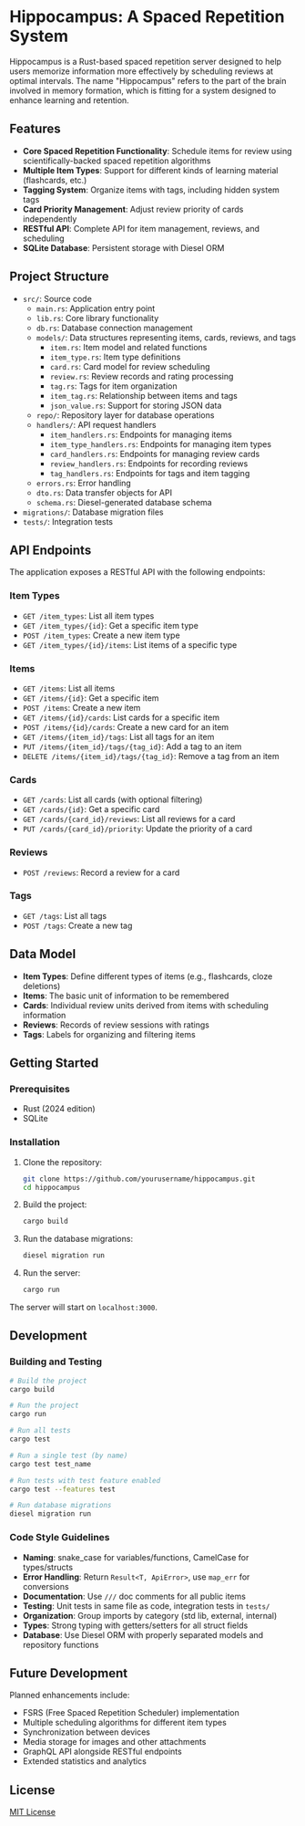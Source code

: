 # Hippocampus: A Spaced Repetition System

Hippocampus is a Rust-based spaced repetition server designed to help users memorize information more effectively by scheduling reviews at optimal intervals. The name "Hippocampus" refers to the part of the brain involved in memory formation, which is fitting for a system designed to enhance learning and retention.

## Features

- **Core Spaced Repetition Functionality**: Schedule items for review using scientifically-backed spaced repetition algorithms
- **Multiple Item Types**: Support for different kinds of learning material (flashcards, etc.)
- **Tagging System**: Organize items with tags, including hidden system tags
- **Card Priority Management**: Adjust review priority of cards independently
- **RESTful API**: Complete API for item management, reviews, and scheduling
- **SQLite Database**: Persistent storage with Diesel ORM

## Project Structure

- `src/`: Source code
  - `main.rs`: Application entry point
  - `lib.rs`: Core library functionality
  - `db.rs`: Database connection management
  - `models/`: Data structures representing items, cards, reviews, and tags
    - `item.rs`: Item model and related functions
    - `item_type.rs`: Item type definitions
    - `card.rs`: Card model for review scheduling
    - `review.rs`: Review records and rating processing
    - `tag.rs`: Tags for item organization
    - `item_tag.rs`: Relationship between items and tags
    - `json_value.rs`: Support for storing JSON data
  - `repo/`: Repository layer for database operations
  - `handlers/`: API request handlers
    - `item_handlers.rs`: Endpoints for managing items
    - `item_type_handlers.rs`: Endpoints for managing item types
    - `card_handlers.rs`: Endpoints for managing review cards
    - `review_handlers.rs`: Endpoints for recording reviews
    - `tag_handlers.rs`: Endpoints for tags and item tagging
  - `errors.rs`: Error handling
  - `dto.rs`: Data transfer objects for API
  - `schema.rs`: Diesel-generated database schema
- `migrations/`: Database migration files
- `tests/`: Integration tests

## API Endpoints

The application exposes a RESTful API with the following endpoints:

### Item Types
- `GET /item_types`: List all item types
- `GET /item_types/{id}`: Get a specific item type
- `POST /item_types`: Create a new item type
- `GET /item_types/{id}/items`: List items of a specific type

### Items
- `GET /items`: List all items
- `GET /items/{id}`: Get a specific item
- `POST /items`: Create a new item
- `GET /items/{id}/cards`: List cards for a specific item
- `POST /items/{id}/cards`: Create a new card for an item
- `GET /items/{item_id}/tags`: List all tags for an item
- `PUT /items/{item_id}/tags/{tag_id}`: Add a tag to an item
- `DELETE /items/{item_id}/tags/{tag_id}`: Remove a tag from an item

### Cards
- `GET /cards`: List all cards (with optional filtering)
- `GET /cards/{id}`: Get a specific card
- `GET /cards/{card_id}/reviews`: List all reviews for a card
- `PUT /cards/{card_id}/priority`: Update the priority of a card

### Reviews
- `POST /reviews`: Record a review for a card

### Tags
- `GET /tags`: List all tags
- `POST /tags`: Create a new tag

## Data Model

- **Item Types**: Define different types of items (e.g., flashcards, cloze deletions)
- **Items**: The basic unit of information to be remembered
- **Cards**: Individual review units derived from items with scheduling information
- **Reviews**: Records of review sessions with ratings
- **Tags**: Labels for organizing and filtering items

## Getting Started

### Prerequisites

- Rust (2024 edition)
- SQLite

### Installation

1. Clone the repository:
   ```bash
   git clone https://github.com/yourusername/hippocampus.git
   cd hippocampus
   ```

2. Build the project:
   ```bash
   cargo build
   ```

3. Run the database migrations:
   ```bash
   diesel migration run
   ```

4. Run the server:
   ```bash
   cargo run
   ```

The server will start on `localhost:3000`.

## Development

### Building and Testing

```bash
# Build the project
cargo build

# Run the project
cargo run

# Run all tests
cargo test

# Run a single test (by name)
cargo test test_name

# Run tests with test feature enabled
cargo test --features test

# Run database migrations
diesel migration run
```

### Code Style Guidelines

- **Naming**: snake_case for variables/functions, CamelCase for types/structs
- **Error Handling**: Return `Result<T, ApiError>`, use `map_err` for conversions
- **Documentation**: Use `///` doc comments for all public items
- **Testing**: Unit tests in same file as code, integration tests in `tests/`
- **Organization**: Group imports by category (std lib, external, internal)
- **Types**: Strong typing with getters/setters for all struct fields
- **Database**: Use Diesel ORM with properly separated models and repository functions

## Future Development

Planned enhancements include:

- FSRS (Free Spaced Repetition Scheduler) implementation
- Multiple scheduling algorithms for different item types
- Synchronization between devices
- Media storage for images and other attachments
- GraphQL API alongside RESTful endpoints
- Extended statistics and analytics

## License

[MIT License](LICENSE)